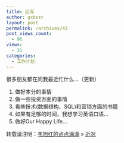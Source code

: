 ```yaml
---
title: 近况
author: gxbsst
layout: post
permalink: /archives/43
post_views_count:
  - 96
views:
  - 31
categories:
  - 工作计划
---
```

很多朋友都在问我最近忙什么&#8230;（更新）  
1. 做好本分的事情  
2. 做一些投资方面的事情  
3. 看些技术(数据结构、SQL)和营销方面的书籍  
4. 如果有足够的时间，我想学习英语口语&#8230;  
5. 做好Our Happy Life&#8230;

转载请注明：[韦旭红的点点滴滴][1] &raquo; [近况][2]

 [1]: http://www.weixuhong.com
 [2]: http://www.weixuhong.com/archives/43
